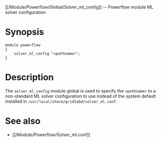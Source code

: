 [[/Module/Powerflow/Global/Solver_ml_config]] -- Powerflow module ML solver configuration

# Synopsis

~~~
module powerflow
{
    solver_ml_config "<pathname>";
}
~~~

# Description

The `solver_ml_config` module global is used to specify the `<pathname>` to a non-standard ML solver configuration to use instead of the system default installed in `/usr/local/share/gridlabd/solver_ml.conf`.

# See also

* [[/Module/Powerflow/Solver_ml.conf]]
